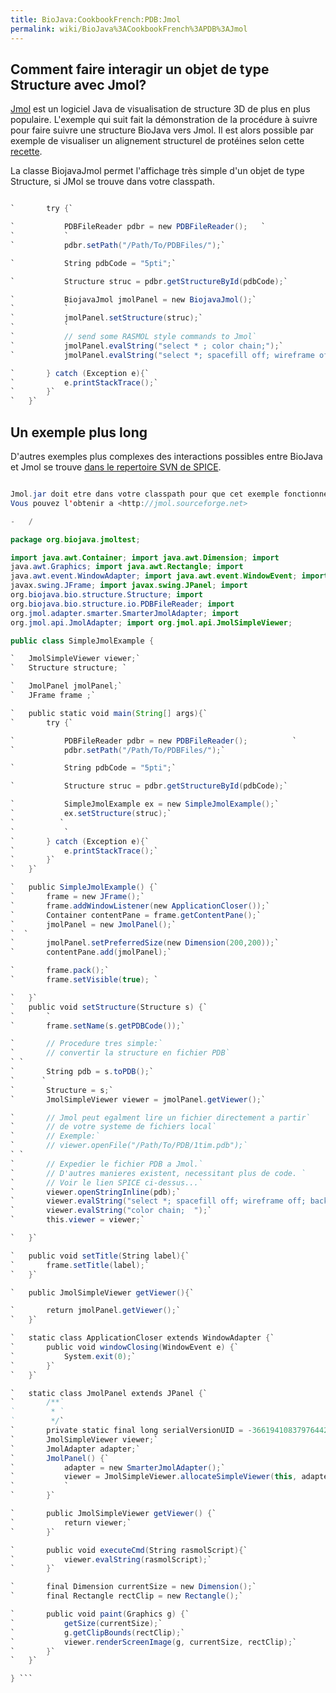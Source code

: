 ```yaml
---
title: BioJava:CookbookFrench:PDB:Jmol
permalink: wiki/BioJava%3ACookbookFrench%3APDB%3AJmol
---
```


Comment faire interagir un objet de type Structure avec Jmol?
-------------------------------------------------------------

[Jmol](http://jmol.sourceforge.net) est un logiciel Java de
visualisation de structure 3D de plus en plus populaire. L'exemple qui
suit fait la démonstration de la procédure à suivre pour faire suivre
une structure BioJava vers Jmol. Il est alors possible par exemple de
visualiser un alignement structurel de protéines selon cette
[recette](/wiki/BioJava:CookbookFrench:PDB:Align "wikilink").

La classe BiojavaJmol permet l'affichage très simple d'un objet de type
Structure, si JMol se trouve dans votre classpath.

```java public static void main(String[] args){

`       try {`

`           PDBFileReader pdbr = new PDBFileReader();   `  
`           `  
`           pdbr.setPath("/Path/To/PDBFiles/");`

`           String pdbCode = "5pti";`

`           Structure struc = pdbr.getStructureById(pdbCode);`

`           BiojavaJmol jmolPanel = new BiojavaJmol();`  
`           `  
`           jmolPanel.setStructure(struc);`  
`           `  
`           // send some RASMOL style commands to Jmol`  
`           jmolPanel.evalString("select * ; color chain;");`  
`           jmolPanel.evalString("select *; spacefill off; wireframe off; backbone 0.4;  ");`

`       } catch (Exception e){`  
`           e.printStackTrace();`  
`       }`  
`   }`

```

Un exemple plus long
--------------------

D'autres exemples plus complexes des interactions possibles entre
BioJava et Jmol se trouve [dans le repertoire SVN de
SPICE](http://www.derkholm.net/svn/repos/spice/trunk/src/org/biojava/spice/jmol/).

```java /\*

Jmol.jar doit etre dans votre classpath pour que cet exemple fonctionne.
Vous pouvez l'obtenir a <http://jmol.sourceforge.net>

-   /

package org.biojava.jmoltest;

import java.awt.Container; import java.awt.Dimension; import
java.awt.Graphics; import java.awt.Rectangle; import
java.awt.event.WindowAdapter; import java.awt.event.WindowEvent; import
javax.swing.JFrame; import javax.swing.JPanel; import
org.biojava.bio.structure.Structure; import
org.biojava.bio.structure.io.PDBFileReader; import
org.jmol.adapter.smarter.SmarterJmolAdapter; import
org.jmol.api.JmolAdapter; import org.jmol.api.JmolSimpleViewer;

public class SimpleJmolExample {

`   JmolSimpleViewer viewer;`  
`   Structure structure; `

`   JmolPanel jmolPanel;`  
`   JFrame frame ;`

`   public static void main(String[] args){`  
`       try {`

`           PDBFileReader pdbr = new PDBFileReader();          `  
`           pdbr.setPath("/Path/To/PDBFiles/");`

`           String pdbCode = "5pti";`

`           Structure struc = pdbr.getStructureById(pdbCode);`

`           SimpleJmolExample ex = new SimpleJmolExample();`  
`           ex.setStructure(struc);`  
`          `  
`           `  
`       } catch (Exception e){`  
`           e.printStackTrace();`  
`       }`  
`   }`

`   public SimpleJmolExample() {`  
`       frame = new JFrame();`  
`       frame.addWindowListener(new ApplicationCloser());`  
`       Container contentPane = frame.getContentPane();`  
`       jmolPanel = new JmolPanel();`  
`  `  
`       jmolPanel.setPreferredSize(new Dimension(200,200));`  
`       contentPane.add(jmolPanel);`

`       frame.pack();`  
`       frame.setVisible(true); `

`   }`  
`   public void setStructure(Structure s) {`  
`       `  
`       frame.setName(s.getPDBCode());`

`       // Procedure tres simple:`  
`       // convertir la structure en fichier PDB`  
` `  
`       String pdb = s.toPDB();`  
`      `  
`       Structure = s;`  
`       JmolSimpleViewer viewer = jmolPanel.getViewer();`

`       // Jmol peut egalment lire un fichier directement a partir`  
`       // de votre systeme de fichiers local`  
`       // Exemple:`  
`       // viewer.openFile("/Path/To/PDB/1tim.pdb");`  
` `  
`       // Expedier le fichier PDB a Jmol.`  
`       // D'autres manieres existent, necessitant plus de code. `  
`       // Voir le lien SPICE ci-dessus...`  
`       viewer.openStringInline(pdb);`  
`       viewer.evalString("select *; spacefill off; wireframe off; backbone 0.4;  ");`  
`       viewer.evalString("color chain;  ");`  
`       this.viewer = viewer;`

`   }`

`   public void setTitle(String label){`  
`       frame.setTitle(label);`  
`   }`

`   public JmolSimpleViewer getViewer(){`

`       return jmolPanel.getViewer();`  
`   }`

`   static class ApplicationCloser extends WindowAdapter {`  
`       public void windowClosing(WindowEvent e) {`  
`           System.exit(0);`  
`       }`  
`   }`

`   static class JmolPanel extends JPanel {`  
`       /**`  
`        * `  
`        */`  
`       private static final long serialVersionUID = -3661941083797644242L;`  
`       JmolSimpleViewer viewer;`  
`       JmolAdapter adapter;`  
`       JmolPanel() {`  
`           adapter = new SmarterJmolAdapter();`  
`           viewer = JmolSimpleViewer.allocateSimpleViewer(this, adapter);`  
`           `  
`       }`

`       public JmolSimpleViewer getViewer() {`  
`           return viewer;`  
`       }`

`       public void executeCmd(String rasmolScript){`  
`           viewer.evalString(rasmolScript);`  
`       }`

`       final Dimension currentSize = new Dimension();`  
`       final Rectangle rectClip = new Rectangle();`

`       public void paint(Graphics g) {`  
`           getSize(currentSize);`  
`           g.getClipBounds(rectClip);`  
`           viewer.renderScreenImage(g, currentSize, rectClip);`  
`       }`  
`   }`

} ```
